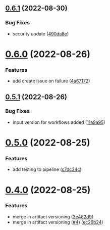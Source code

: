 ## [0.6.1](https://github.com/janek-primary/greetings-ci/compare/v0.6.0...v0.6.1) (2022-08-30)


### Bug Fixes

* security update ([490da8e](https://github.com/janek-primary/greetings-ci/commit/490da8e4677f2e87512338cb1e81f08c7b5ba482))



# [0.6.0](https://github.com/janek-primary/greetings-ci/compare/v0.5.1...v0.6.0) (2022-08-26)


### Features

* add create issue on failure ([4a67172](https://github.com/janek-primary/greetings-ci/commit/4a6717229d94e27bcea5490792322669c9d017ee))



## [0.5.1](https://github.com/janek-primary/greetings-ci/compare/v0.5.0...v0.5.1) (2022-08-26)


### Bug Fixes

* input version for workflows added ([11a9a95](https://github.com/janek-primary/greetings-ci/commit/11a9a950b08591241ef349e3bfa7a71ea2118d39))



# [0.5.0](https://github.com/janek-primary/greetings-ci/compare/v0.4.0...v0.5.0) (2022-08-25)


### Features

* add testing to pipeline ([c7dc34c](https://github.com/janek-primary/greetings-ci/commit/c7dc34c6ed943606a821f233eb86782b43114da5))



# [0.4.0](https://github.com/janek-primary/greetings-ci/compare/v0.1.1...v0.4.0) (2022-08-25)


### Features

* merge in artifact versioning ([3e482d9](https://github.com/janek-primary/greetings-ci/commit/3e482d97edadd36c7109b6abf082783a2fba746f))
* merge in artifact versioning ([#4](https://github.com/janek-primary/greetings-ci/issues/4)) ([ec26b24](https://github.com/janek-primary/greetings-ci/commit/ec26b248e5eca189843d0c830aebed4a18d88a7d))



